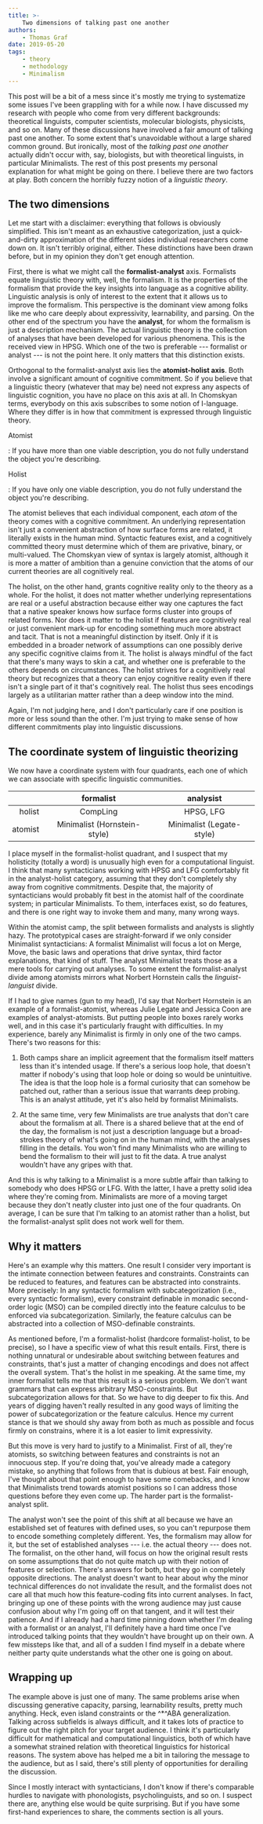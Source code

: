 ```yaml
---
title: >-
    Two dimensions of talking past one another
authors:
    - Thomas Graf
date: 2019-05-20
tags:
    - theory
    - methodology
    - Minimalism
---
```


<!-- START_SUMMARY_BLOCK -->
This post will be a bit of a mess since it's mostly me trying to systematize some issues I've been grappling with for a while now.
I have discussed my research with people who come from very different backgrounds: theoretical linguists, computer scientists, molecular biologists, physicists, and so on.
Many of these discussions have involved a fair amount of talking past one another.
To some extent that's unavoidable without a large shared common ground.
But ironically, most of the *talking past one another* actually didn't occur with, say, biologists, but with theoretical linguists, in particular Minimalists.
The rest of this post presents my personal explanation for what might be going on there.
I believe there are two factors at play.
Both concern the horribly fuzzy notion of a *linguistic theory*. 
<!-- END_SUMMARY_BLOCK -->


## The two dimensions

Let me start with a disclaimer: everything that follows is obviously simplified.
This isn't meant as an exhaustive categorization, just a quick-and-dirty approximation of the different sides individual researchers come down on.
It isn't terribly original, either.
These distinctions have been drawn before, but in my opinion they don't get enough attention.

First, there is what we might call the **formalist-analyst** axis.
Formalists equate linguistic theory with, well, the formalism.
It is the properties of the formalism that provide the key insights into language as a cognitive ability.
Linguistic analysis is only of interest to the extent that it allows us to improve the formalism.
This perspective is the dominant view among folks like me who care deeply about expressivity, learnability, and parsing.
On the other end of the spectrum you have the **analyst**, for whom the formalism is just a description mechanism.
The actual linguistic theory is the collection of analyses that have been developed for various phenomena.
This is the received view in HPSG.
Which one of the two is preferable --- formalist or analyst --- is not the point here.
It only matters that this distinction exists.

Orthogonal to the formalist-analyst axis lies the **atomist-holist axis**.
Both involve a significant amount of cognitive commitment.
So if you believe that a linguistic theory (whatever that may be) need not express any aspects of linguistic cognition, you have no place on this axis at all.
In Chomskyan terms, everybody on this axis subscribes to some notion of I-language.
Where they differ is in how that commitment is expressed through linguistic theory.

Atomist

: If you have more than one viable description, you do not fully understand the object you're describing.

Holist

: If you have only one viable description, you do not fully understand the object you're describing.

The atomist believes that each individual component, each *atom* of the theory comes with a cognitive commitment.
An underlying representation isn't just a convenient abstraction of how surface forms are related, it literally exists in the human mind.
Syntactic features exist, and a cognitively committed theory must determine which of them are privative, binary, or multi-valued.
The Chomskyan view of syntax is largely atomist, although it is more a matter of ambition than a genuine conviction that the atoms of our current theories are all cognitively real.

The holist, on the other hand, grants cognitive reality only to the theory as a whole.
For the holist, it does not matter whether underlying representations are real or a useful abstraction because either way one captures the fact that a native speaker knows how surface forms cluster into groups of related forms.
Nor does it matter to the holist if features are cognitively real or just convenient mark-up for encoding something much more abstract and tacit.
That is not a meaningful distinction by itself.
Only if it is embedded in a broader network of assumptions can one possibly derive any specific cognitive claims from it.
The holist is always mindful of the fact that there's many ways to skin a cat, and whether one is preferable to the others depends on circumstances.
The holist strives for a cognitively real theory but recognizes that a theory can enjoy cognitive reality even if there isn't a single part of it that's cognitively real.
The holist thus sees encodings largely as a utilitarian matter rather than a deep window into the mind.

Again, I'm not judging here, and I don't particularly care if one position is more or less sound than the other.
I'm just trying to make sense of how different commitments play into linguistic discussions.


## The coordinate system of linguistic theorizing

We now have a coordinate system with four quadrants, each one of which we can associate with specific linguistic communities.

|            | formalist | analysist |
| --:        | :-:       | :-:       |
| holist     | CompLing  | HPSG, LFG |
| atomist    | Minimalist (Hornstein-style) | Minimalist (Legate-style) |

I place myself in the formalist-holist quadrant, and I suspect that my holisticity (totally a word) is unusually high even for a computational linguist.
I think that many syntacticians working with HPSG and LFG comfortably fit in the analyst-holist category, assuming that they don't completely shy away from cognitive commitments.
Despite that, the majority of syntacticians would probably fit best in the atomist half of the coordinate system; in particular Minimalists.
To them, interfaces exist, so do features, and there is one right way to invoke them and many, many wrong ways.

Within the atomist camp, the split between formalists and analysts is slightly hazy.
The prototypical cases are straight-forward if we only consider Minimalist syntacticians:
A formalist Minimalist will focus a lot on Merge, Move, the basic laws and operations that drive syntax, third factor explanations, that kind of stuff.
The analyst Minimalist treats those as a mere tools for carrying out analyses.
To some extent the formalist-analyst divide among atomists mirrors what Norbert Hornstein calls the *linguist*-*languist* divide.

If I had to give names (gun to my head), I'd say that Norbert Hornstein is an example of a formalist-atomist, whereas Julie Legate and Jessica Coon are examples of analyst-atomists.
But putting people into boxes rarely works well, and in this case it's particularly fraught with difficulties.
In my experience, barely any Minimalist is firmly in only one of the two camps.
There's two reasons for this: 

1.  Both camps share an implicit agreement that the formalism itself matters less than it's intended usage.
    If there's a serious loop hole, that doesn't matter if nobody's using that loop hole or doing so would be unintuitive.
    The idea is that the loop hole is a formal curiosity that can somehow be patched out, rather than a serious issue that warrants deep probing.
    This is an analyst attitude, yet it's also held by formalist Minimalists.

1.  At the same time, very few Minimalists are true analysts that don't care about the formalism at all.
    There is a shared believe that at the end of the day, the formalism is not just a description language but a broad-strokes theory of what's going on in the human mind, with the analyses filling in the details.
    You won't find many Minimalists who are willing to bend the formalism to their will just to fit the data.
    A true analyst wouldn't have any gripes with that.

And this is why talking to a Minimalist is a more subtle affair than talking to somebody who does HPSG or LFG.
With the latter, I have a pretty solid idea where they're coming from.
Minimalists are more of a moving target because they don't neatly cluster into just one of the four quadrants.
On average, I can be sure that I'm talking to an atomist rather than a holist, but the formalist-analyst split does not work well for them.


## Why it matters

Here's an example why this matters.
One result I consider very important is the intimate connection between features and constraints.
Constraints can be reduced to features, and features can be abstracted into constraints.
More precisely: In any syntactic formalism with subcategorization (i.e., every syntactic formalism), every constraint definable in monadic second-order logic (MSO) can be compiled directly into the feature calculus to be enforced via subcategorization.
Similarly, the feature calculus can be abstracted into a collection of MSO-definable constraints.

As mentioned before, I'm a formalist-holist (hardcore formalist-holist, to be precise), so I have a specific view of what this result entails.
First, there is nothing unnatural or undesirable about switching between features and constraints, that's just a matter of changing encodings and does not affect the overall system.
That's the holist in me speaking.
At the same time, my inner formalist tells me that this result is a serious problem.
We don't want grammars that can express arbitrary MSO-constraints.
But subcategorization allows for that.
So we have to dig deeper to fix this.
And years of digging haven't really resulted in any good ways of limiting the power of subcategorization or the feature calculus.
Hence my current stance is that we should shy away from both as much as possible and focus firmly on constrains, where it is a lot easier to limit expressivity.

But this move is very hard to justify to a Minimalist.
First of all, they're atomists, so switching between features and constraints is not an innocuous step.
If you're doing that, you've already made a category mistake, so anything that follows from that is dubious at best.
Fair enough, I've thought about that point enough to have some comebacks, and I know that Minimalists trend towards atomist positions so I can address those questions before they even come up.
The harder part is the formalist-analyst split.

The analyst won't see the point of this shift at all because we have an established set of features with defined uses, so you can't repurpose them to encode something completely different.
Yes, the formalism may allow for it, but the set of established analyses --- i.e. the actual theory --- does not.
The formalist, on the other hand, will focus on how the original result rests on some assumptions that do not quite match up with their notion of features or selection.
There's answers for both, but they go in completely opposite directions.
The analyst doesn't want to hear about why the minor technical differences do not invalidate the result, and the formalist does not care all that much how this feature-coding fits into current analyses.
In fact, bringing up one of these points with the wrong audience may just cause confusion about why I'm going off on that tangent, and it will test their patience.
And if I already had a hard time pinning down whether I'm dealing with a formalist or an analyst, I'll definitely have a hard time once I've introduced talking points that they wouldn't have brought up on their own.
A few missteps like that, and all of a sudden I find myself in a debate where neither party quite understands what the other one is going on about.


## Wrapping up

The example above is just one of many.
The same problems arise when discussing generative capacity, parsing, learnability results, pretty much anything.
Heck, even island constraints or the ^*^ABA generalization.
Talking across subfields is always difficult, and it takes lots of practice to figure out the right pitch for your target audience.
I think it's particularly difficult for mathematical and computational linguistics, both of which have a somewhat strained relation with theoretical linguistics for historical reasons.
The system above has helped me a bit in tailoring the message to the audience, but as I said, there's still plenty of opportunities for derailing the discussion.

Since I mostly interact with syntacticians, I don't know if there's comparable hurdles to navigate with phonologists, psycholinguists, and so on.
I suspect there are, anything else would be quite surprising.
But if you have some first-hand experiences to share, the comments section is all yours.
